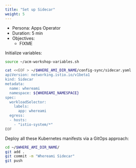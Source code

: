 ```yaml
---
title: "Set up Sidecar"
weight: 5
---
```

- Persona: Apps Operator
- Duration: 5 min
- Objectives:
  - FIXME

Initialize variables:
```Bash
source ~/acm-workshop-variables.sh
```

```Bash
cat <<EOF > ~/$WHERE_AMI_DIR_NAME/config-sync/sidecar.yaml
apiVersion: networking.istio.io/v1beta1
kind: Sidecar
metadata:
  name: whereami
  namespace: ${WHEREAMI_NAMESPACE}
spec:
  workloadSelector:
    labels:
      app: whereami
  egress:
  - hosts:
    - "istio-system/*"
EOF
```

Deploy all these Kubernetes manifests via a GitOps approach:
```Bash
cd ~/$WHERE_AMI_DIR_NAME/
git add .
git commit -m "Whereami Sidecar"
git push
```
